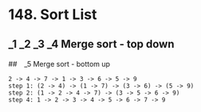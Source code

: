 # 148. Sort List


## _1 _2 _3 _4 Merge sort - top down

##　_5 Merge sort - bottom up
```
2 -> 4 -> 7 -> 1 -> 3 -> 6 -> 5 -> 9
step 1: (2 -> 4) -> (1 -> 7) -> (3 -> 6) -> (5 -> 9)
step 2: (1 -> 2 -> 4 -> 7) -> (3 -> 5 -> 6 -> 9)
step 4: 1 -> 2 -> 3 -> 4 -> 5 -> 6 -> 7 -> 9
```